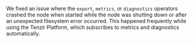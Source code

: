 We fixed an issue where the `export`, `metrics`, or `diagnostics` operators
crashed the node when started while the node was shutting down or after an
unexpected filesystem error occurred. This happened frequently while using the
Tenzir Platform, which subscribes to metrics and diagnostics automatically.
